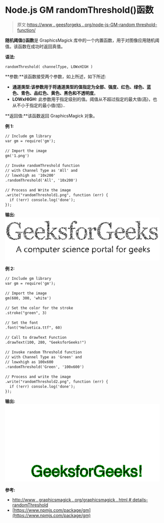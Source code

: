 # Node.js GM randomThreshold()函数

> 原文:[https://www . geesforgeks . org/node-js-GM-random threshold-function/](https://www.geeksforgeeks.org/node-js-gm-randomthreshold-function/)

**随机阈值()函数**是 GraphicsMagick 库中的一个内置函数，用于对图像应用随机阈值。该函数在成功时返回真值。

**语法:**

```
randomThreshold( channelType, LOWxHIGH )
```

**参数:**该函数接受两个参数，如上所述，如下所述:

*   **通道类型:**该参数用于将通道类型的值指定为**全部、强度、红色、绿色、蓝色、青色、品红色、黄色、黑色和不透明度**。
*   **LOWxHIGH:** 此参数用于指定级别的值。阈值从不超过指定的最大值(高)，也从不小于指定的最小值(低)..

**返回值:**该函数返回 GraphicsMagick 对象。

**例 1:**

```
// Include gm library
var gm = require('gm');

// Import the image
gm('1.png')

// Invoke randomThreshold function
// with Channel Type as 'All' and
// lowxhigh as '10x200'
.randomThreshold('All', '10x200')

// Process and Write the image
.write("randomThreshold1.png", function (err) {
  if (!err) console.log('done');
});
```

**输出:**
![](img/b5c34375927dad125f6f8dd38b0a6820.png)

**例 2:**

```
// Include gm library
var gm = require('gm');

// Import the image
gm(600, 300, 'white')

// Set the color for the stroke
.stroke("green", 3)

// Set the font 
.font("Helvetica.ttf", 60)

// Call to drawText Function
.drawText(100, 280, "GeeksforGeeks!")

// Invoke random Threshold function
// with Channel Type as 'Green' and
// lowxhigh as 100x600
.randomThreshold('Green', '100x600')

// Process and write the image 
.write("randomThreshold2.png", function (err) {
  if (!err) console.log('done');
});
```

**输出:**
![](img/a4c7f44e85822cb94088aa1a20dedca2.png)

**参考:**

*   [http://www . graphicsmagick . org/graphicsmagick . html # details-randomThreshold](http://www.graphicsmagick.org/GraphicsMagick.html#details-randomThreshold)
*   [https://www.npmjs.com/package/gm](https://www.npmjs.com/package/gm)